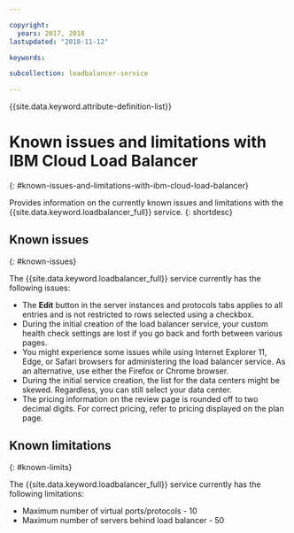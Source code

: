 ```yaml
---

copyright:
  years: 2017, 2018
lastupdated: "2018-11-12"

keywords: 

subcollection: loadbalancer-service

---
```


{{site.data.keyword.attribute-definition-list}}

# Known issues and limitations with IBM Cloud Load Balancer
{: #known-issues-and-limitations-with-ibm-cloud-load-balancer}

Provides information on the currently known issues and limitations with the {{site.data.keyword.loadbalancer_full}} service.
{: shortdesc}

## Known issues
{: #known-issues}

The {{site.data.keyword.loadbalancer_full}} service currently has the following issues:

* The **Edit** button in the server instances and protocols tabs applies to all entries and is not restricted to rows selected using a checkbox.
* During the initial creation of the load balancer service, your custom health check settings are lost if you go back and forth between various pages.
* You might experience some issues while using Internet Explorer 11, Edge, or Safari browsers for administering the load balancer service. As an alternative, use either the Firefox or Chrome browser.
* During the initial service creation, the list for the data centers might be skewed. Regardless, you can still select your data center.
* The pricing information on the review page is rounded off to two decimal digits. For correct pricing, refer to pricing displayed on the plan page.

## Known limitations
{: #known-limits}

The {{site.data.keyword.loadbalancer_full}} service currently has the following limitations:

* Maximum number of virtual ports/protocols - 10
* Maximum number of servers behind load balancer - 50
